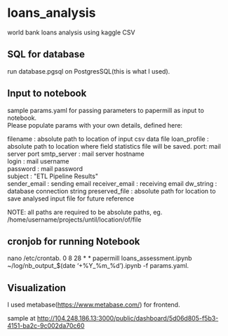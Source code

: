 # loans_analysis
world bank loans analysis using kaggle CSV

SQL for database
-------------------------------------------
run database.pgsql on PostgresSQL(this is what I used).

Input to notebook
-------------------------------------------
sample params.yaml for passing parameters to papermill as input to notebook.\
Please populate params with your own details, defined here:

filename : absolute path to location of input csv data file
loan_profile : absolute path to location where field statistics file will be saved.
port: mail server port
smtp_server : mail server hostname\
login : mail username\
password : mail password\
subject : "ETL Pipeline Results"\
sender_email : sending email
receiver_email : receiving email
dw_string : database connection string
preserved_file : absolute path for location to save analysed input file for future reference

NOTE: all paths are required to be absolute paths, eg. /home/username/projects/until/location/of/file

cronjob for running Notebook
-------------------------------------------
nano /etc/crontab.
0 8 28 * * papermill loans_assessment.ipynb ~/log/nb_output_$(date ‘+%Y_%m_%d’).ipynb -f params.yaml.

Visualization
-------------------------------------------
I used metabase(https://www.metabase.com/) for frontend.

sample at http://104.248.186.13:3000/public/dashboard/5d06d805-f5b3-4151-ba2c-9c002da70c60
